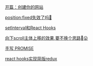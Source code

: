 [开篇：创建你的网站](http://www.kuangdancoding.com/#/articles/2019-07-20/%E5%BC%80%E7%AF%87%EF%BC%9A%E5%88%9B%E5%BB%BA%E4%BD%A0%E7%9A%84%E7%BD%91%E7%AB%99)
        [position:fixed失效了吗🤣](http://www.kuangdancoding.com/#/articles/2019-07-25/position%3Afixed%E5%A4%B1%E6%95%88%E4%BA%86%E5%90%97%F0%9F%A4%A3)
        [setInterval和React Hooks](http://www.kuangdancoding.com/#/articles/2019-07-25/setInterval%E5%92%8CReact%20Hooks)
        [向下scroll主体上移的效果,要不换个思路😛](http://www.kuangdancoding.com/#/articles/2019-07-25/%E5%90%91%E4%B8%8Bscroll%E4%B8%BB%E4%BD%93%E4%B8%8A%E7%A7%BB%E7%9A%84%E6%95%88%E6%9E%9C%2C%E8%A6%81%E4%B8%8D%E6%8D%A2%E4%B8%AA%E6%80%9D%E8%B7%AF%08%F0%9F%98%9B)
        [手写 PROMISE](http://www.kuangdancoding.com/#/articles/2019-11-23/%E6%89%8B%E5%86%99%20PROMISE)
        [react hooks实现简版redux](http://www.kuangdancoding.com/#/articles/2020-03-20/react%20hooks%E5%AE%9E%E7%8E%B0%E7%AE%80%E7%89%88redux)
        
